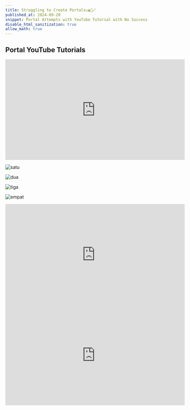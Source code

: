 ```yaml
---
title: Struggling to Create Portals⚖️♟️🔮🪄
published_at: 2024-09-20
snippet: Portal Attempts with YouTube Tutorial with No Success
disable_html_sanitization: true
allow_math: true
---
```


## Portal YouTube Tutorials
<iframe width="560" height="315" src="https://www.youtube.com/embed/WQAaiI-E12s?si=zkRVIR5o_83eKYrJ" title="YouTube video player" frameborder="0" allow="accelerometer; autoplay; clipboard-write; encrypted-media; gyroscope; picture-in-picture; web-share" referrerpolicy="strict-origin-when-cross-origin" allowfullscreen></iframe>

![satu](portalsatu.jpeg)

![dua](portaldua.jpeg)

![tiga](portaltiga.jpeg)

![empat](portalempat.jpeg)

<iframe width="560" height="315" src="https://www.youtube.com/embed/cWpFZbjtSQg?si=Ae39WtK0ojjyNgOf" title="YouTube video player" frameborder="0" allow="accelerometer; autoplay; clipboard-write; encrypted-media; gyroscope; picture-in-picture; web-share" referrerpolicy="strict-origin-when-cross-origin" allowfullscreen></iframe>

<iframe width="560" height="315" src="https://www.youtube.com/embed/-sNbIGMqbhs?si=Kid4V5Myn0RKiD8E" title="YouTube video player" frameborder="0" allow="accelerometer; autoplay; clipboard-write; encrypted-media; gyroscope; picture-in-picture; web-share" referrerpolicy="strict-origin-when-cross-origin" allowfullscreen></iframe>